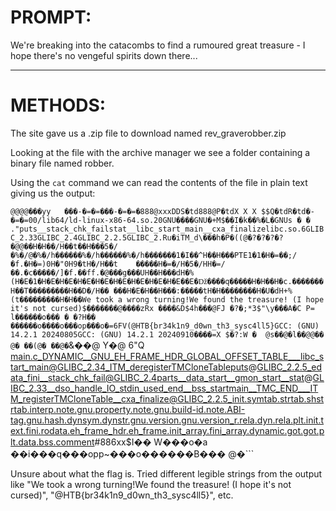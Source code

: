 # PROMPT:

We're breaking into the catacombs to find a rumoured great treasure - I hope there's no vengeful spirits down there...

---

# METHODS:

The site gave us a .zip file to download named rev_graverobber.zip

Looking at the file with the archive manager we see a folder containing a binary file named robber.

Using the `cat` command we can read the contents of the file in plain text giving us the output: 

`@@@@���yy   ���-�=�=���-�=�=�888@xxxDDS�td888@P�tdX X X $$Q�tdR�td�-�=�=00/lib64/ld-linux-x86-64.so.20GNU����GNU�+M$��I�k��%�L�GNUs � � ."puts__stack_chk_failstat__libc_start_main__cxa_finalizelibc.so.6GLIBC_2.33GLIBC_2.4GLIBC_2.2.5GLIBC_2.Ru�iTM_d\���h�P�((@�?�?�?�?�@@��H�H��/H��t��H���5�/�%�/@�%�/h������%�/h������%�/h�������1�I��^H��H���PTE1�1�H�=��;/�f.�H�=)0H�"0H9�tH�/H��t	�����H�=�/H�5�/HH�=/��.�c�����/]�f.��ff.�@���g���UH��H���dH�%(H�E�1�H�E�H�E�H�E�H�E�H�E�H�E�H�E�H�E��E�ǅ����q�����H�H��H�c.�������H��T���������H��D�/H�� ���H�E�H��H���:�����tH�H��������H�U�dH+%(t���������H�H��We took a wrong turning!We found the treasure! (I hope it's not cursed)$�������@����zRx
                                       ����&D$4h���@FJ
                                                      �?�;*3$"\y���A�C
P=
l������o���
�
 �?H��	������o����o���op���o�=6FV(@HTB{br34k1n9_d0wn_th3_sysc4ll5}GCC: (GNU) 14.2.1 20240805GCC: (GNU) 14.2.1 20240910����=X $�?:W �  @s��@�l��@@�� @� ��(@� ��@�`&��@
       Y�@ 6"Q
              main.c_DYNAMIC__GNU_EH_FRAME_HDR_GLOBAL_OFFSET_TABLE___libc_start_main@GLIBC_2.34_ITM_deregisterTMCloneTableputs@GLIBC_2.2.5_edata_fini__stack_chk_fail@GLIBC_2.4parts__data_start__gmon_start__stat@GLIBC_2.33__dso_handle_IO_stdin_used_end__bss_startmain__TMC_END___ITM_registerTMCloneTable__cxa_finalize@GLIBC_2.2.5_init.symtab.strtab.shstrtab.interp.note.gnu.property.note.gnu.build-id.note.ABI-tag.gnu.hash.dynsym.dynstr.gnu.version.gnu.version_r.rela.dyn.rela.plt.init.text.fini.rodata.eh_frame_hdr.eh_frame.init_array.fini_array.dynamic.got.got.plt.data.bss.comment#886xx$I�� W���o�a
                                        ��i���q���opp~���o������B���  @�```

Unsure about what the flag is. Tried different legible strings from the output like "We took a wrong turning!We found the treasure! (I hope it's not cursed)", "@HTB{br34k1n9_d0wn_th3_sysc4ll5}", etc. 

